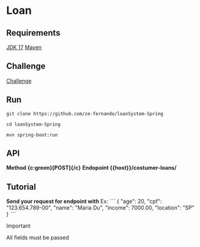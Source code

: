 # Loan

## Requirements

[JDK 17](https://www.oracle.com/br/java/technologies/downloads/)
[Maven](https://maven.apache.org/download.cgi)

## Challenge

[Challenge](https://github.com/backend-br/desafios/blob/master/loans/PROBLEM.md)

## Run

```
git clone https://github.com/ze-fernando/loanSystem-Spring

cd loanSystem-Spring

mvn spring-boot:run
```

## API

**Method {c:green}[POST]{/c}**
**Endopoint {{host}}/costumer-loans/**

## Tutorial

**Send your request for endpoint with**
Ex:
ˋˋˋ
{
  "age": 20,
  "cpf": "123.654.789-00",
  "name": "Maria Du",
  "income": 7000.00,
  "location": "SP"
}
ˋˋˋ
> [!IMPORTANT]
> All fields must be passed
